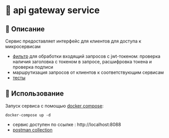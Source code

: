 # :twisted_rightwards_arrows: api gateway service

## :small_blue_diamond: Описание

Сервис предоставляет интерфейс для клиентов для доступа к микросервисам

- [фильтр](./src/main/kotlin/ru/handh/project/config/filter/TokenFilter.kt) для обработки входящий запросов с jwt-токеном: проверка наличия заголовка с токеном в запросе, расшифровка токена и проверка подписи
- маршрутизация запросов от клиентов к соответствующим сервисам
- [тесты](./src/test/kotlin/ru/handh/project)

## :small_blue_diamond: Использование

Запуск сервиса с помощью [docker compose](./docker-compose.yml):

```
docker-compose up -d
```

- сервис доступен по ссылке : http://localhost:8088
- [postman collection](./hh-api-gateway.postman_collection.json)
